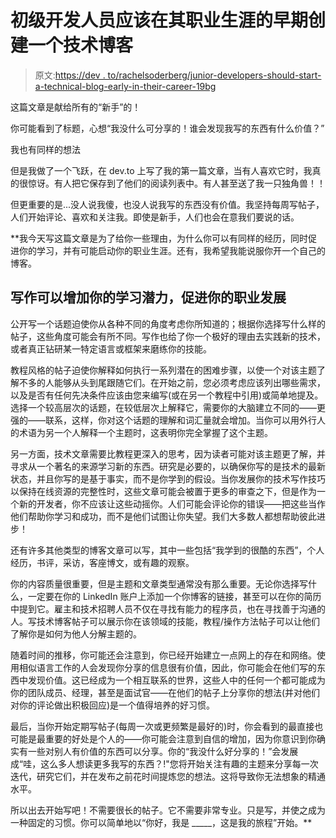 # 初级开发人员应该在其职业生涯的早期创建一个技术博客

> 原文:[https://dev . to/rachelsoderberg/junior-developers-should-start-a-technical-blog-early-in-their-career-19bg](https://dev.to/rachelsoderberg/junior-developers-should-start-a-technical-blog-early-in-their-career-19bg)

这篇文章是献给所有的“新手”的！

你可能看到了标题，心想“我没什么可分享的！谁会发现我写的东西有什么价值？”

我也有同样的想法

但是我做了一个飞跃，在 dev.to 上写了我的第一篇文章，当有人喜欢它时，我真的很惊讶。有人把它保存到了他们的阅读列表中。有人甚至送了我一只独角兽！！

但更重要的是...没人说我傻，也没人说我写的东西没有价值。我坚持每周写帖子，人们开始评论、喜欢和关注我。即使是新手，人们也会在意我们要说的话。

 **我今天写这篇文章是为了给你一些理由，为什么你可以有同样的经历，同时促进你的学习，并有可能启动你的职业生涯。还有，我希望我能说服你开一个自己的博客。

## 写作可以增加你的学习潜力，促进你的职业发展

公开写一个话题迫使你从各种不同的角度考虑你所知道的；根据你选择写什么样的帖子，这些角度可能会有所不同。写作也给了你一个极好的理由去实践新的技术，或者真正钻研某一特定语言或框架来磨练你的技能。

教程风格的帖子迫使你解释如何执行一系列潜在的困难步骤，以使一个对该主题了解不多的人能够从头到尾跟随它们。在开始之前，您必须考虑应该列出哪些需求，以及是否有任何先决条件应该由您来编写(或在另一个教程中引用)或简单地提及。选择一个较高层次的话题，在较低层次上解释它，需要你的大脑建立不同的——更强的——联系，这样，你对这个话题的理解和词汇量就会增加。当你可以用外行人的术语为另一个人解释一个主题时，这表明你完全掌握了这个主题。

另一方面，技术文章需要比教程更深入的思考，因为读者可能对该主题更了解，并寻求从一个著名的来源学习新的东西。研究是必要的，以确保你写的是技术的最新状态，并且你写的是基于事实，而不是你学到的假设。当你发展你的技术写作技巧以保持在线资源的完整性时，这些文章可能会被置于更多的审查之下，但是作为一个新的开发者，你不应该让这些动摇你。人们可能会评论你的错误——把这些当作他们帮助你学习和成功，而不是他们试图让你失望。我们大多数人都想帮助彼此进步！

还有许多其他类型的博客文章可以写，其中一些包括“我学到的很酷的东西”，个人经历，书评，采访，客座博文，或有趣的观察。

你的内容质量很重要，但是主题和文章类型通常没有那么重要。无论你选择写什么，一定要在你的 LinkedIn 账户上添加一个你博客的链接，甚至可以在你的简历中提到它。雇主和技术招聘人员不仅在寻找有能力的程序员，也在寻找善于沟通的人。写技术博客帖子可以展示你在该领域的技能，教程/操作方法帖子可以让他们了解你是如何为他人分解主题的。

随着时间的推移，你可能还会注意到，你已经开始建立一点网上的存在和网络。使用相似语言工作的人会发现你分享的信息很有价值，因此，你可能会在他们写的东西中发现价值。这已经成为一个相互联系的世界，这些人中的任何一个都可能成为你的团队成员、经理，甚至是面试官——在他们的帖子上分享你的想法(并对他们对你的评论做出积极回应)是一个值得培养的好习惯。

最后，当你开始定期写帖子(每周一次或更频繁是最好的)时，你会看到的最直接也可能是最重要的好处是个人的——你可能会注意到自信的增加，因为你意识到你确实有一些对别人有价值的东西可以分享。你的“我没什么好分享的！”会发展成“哇，这么多人想读更多我写的东西？!"您将开始关注有趣的主题来分享每一次迭代，研究它们，并在发布之前花时间提炼您的想法。这将导致你无法想象的精通水平。

所以出去开始写吧！不需要很长的帖子。它不需要非常专业。只是写，并使之成为一种固定的习惯。你可以简单地以“你好，我是 _____，这是我的旅程”开始。**